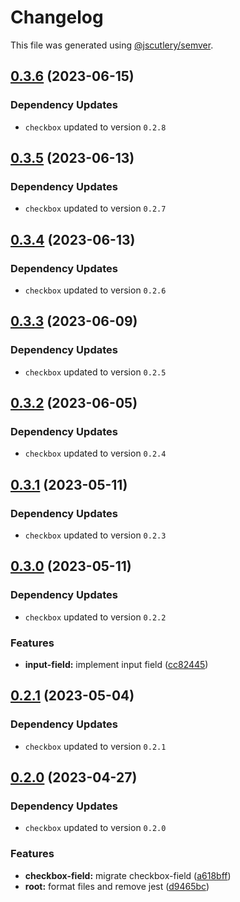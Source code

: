 # Changelog

This file was generated using [@jscutlery/semver](https://github.com/jscutlery/semver).

## [0.3.6](https://github.com/Novatics/novatics-ui/compare/checkbox-field-0.3.5...checkbox-field-0.3.6) (2023-06-15)

### Dependency Updates

* `checkbox` updated to version `0.2.8`
## [0.3.5](https://github.com/Novatics/novatics-ui/compare/checkbox-field-0.3.4...checkbox-field-0.3.5) (2023-06-13)

### Dependency Updates

* `checkbox` updated to version `0.2.7`
## [0.3.4](https://github.com/Novatics/novatics-ui/compare/checkbox-field-0.3.3...checkbox-field-0.3.4) (2023-06-13)

### Dependency Updates

* `checkbox` updated to version `0.2.6`
## [0.3.3](https://github.com/Novatics/novatics-ui/compare/checkbox-field-0.3.2...checkbox-field-0.3.3) (2023-06-09)

### Dependency Updates

* `checkbox` updated to version `0.2.5`
## [0.3.2](https://github.com/Novatics/novatics-ui/compare/checkbox-field-0.3.1...checkbox-field-0.3.2) (2023-06-05)

### Dependency Updates

* `checkbox` updated to version `0.2.4`
## [0.3.1](https://github.com/Novatics/novatics-ui/compare/checkbox-field-0.3.0...checkbox-field-0.3.1) (2023-05-11)

### Dependency Updates

* `checkbox` updated to version `0.2.3`
## [0.3.0](https://github.com/Novatics/novatics-ui/compare/checkbox-field-0.2.1...checkbox-field-0.3.0) (2023-05-11)

### Dependency Updates

* `checkbox` updated to version `0.2.2`

### Features

* **input-field:** implement input field ([cc82445](https://github.com/Novatics/novatics-ui/commit/cc8244599e431729b92d9ab3dcceb99610cd7811))

## [0.2.1](https://github.com/Novatics/novatics-ui/compare/checkbox-field-0.2.0...checkbox-field-0.2.1) (2023-05-04)

### Dependency Updates

* `checkbox` updated to version `0.2.1`
## [0.2.0](https://github.com/Novatics/novatics-ui/compare/checkbox-field-0.1.0...checkbox-field-0.2.0) (2023-04-27)

### Dependency Updates

* `checkbox` updated to version `0.2.0`

### Features

* **checkbox-field:** migrate checkbox-field ([a618bff](https://github.com/Novatics/novatics-ui/commit/a618bffb0d8b03787f79a8770f712c0ab6b6db85))
* **root:** format files and remove jest ([d9465bc](https://github.com/Novatics/novatics-ui/commit/d9465bc1205be35fa970b607b6cb1d05aca4f756))
